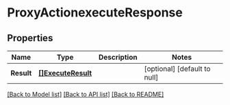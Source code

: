 # ProxyActionexecuteResponse

## Properties
Name | Type | Description | Notes
------------ | ------------- | ------------- | -------------
**Result** | [**[]ExecuteResult**](ExecuteResult.md) |  | [optional] [default to null]

[[Back to Model list]](../README.md#documentation-for-models) [[Back to API list]](../README.md#documentation-for-api-endpoints) [[Back to README]](../README.md)


